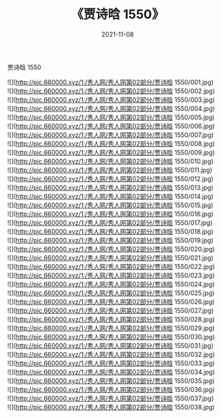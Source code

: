 ﻿---
layout: post
title:  《贾诗晗 1550》
date:   2021-11-08
img: http://pic.660000.xyz/1:/秀人网/秀人网第02部分/贾诗晗 1550/000.jpg
categories: [美女, 清纯, 唯美]
---

贾诗晗 1550

  ![](http://pic.660000.xyz/1:/秀人网/秀人网第02部分/贾诗晗 1550/001.jpg) <br> ![](http://pic.660000.xyz/1:/秀人网/秀人网第02部分/贾诗晗 1550/002.jpg) <br> ![](http://pic.660000.xyz/1:/秀人网/秀人网第02部分/贾诗晗 1550/003.jpg) <br> ![](http://pic.660000.xyz/1:/秀人网/秀人网第02部分/贾诗晗 1550/004.jpg) <br> ![](http://pic.660000.xyz/1:/秀人网/秀人网第02部分/贾诗晗 1550/005.jpg) <br> ![](http://pic.660000.xyz/1:/秀人网/秀人网第02部分/贾诗晗 1550/006.jpg) <br> ![](http://pic.660000.xyz/1:/秀人网/秀人网第02部分/贾诗晗 1550/007.jpg) <br> ![](http://pic.660000.xyz/1:/秀人网/秀人网第02部分/贾诗晗 1550/008.jpg) <br> ![](http://pic.660000.xyz/1:/秀人网/秀人网第02部分/贾诗晗 1550/009.jpg) <br> ![](http://pic.660000.xyz/1:/秀人网/秀人网第02部分/贾诗晗 1550/010.jpg) <br> ![](http://pic.660000.xyz/1:/秀人网/秀人网第02部分/贾诗晗 1550/011.jpg) <br> ![](http://pic.660000.xyz/1:/秀人网/秀人网第02部分/贾诗晗 1550/012.jpg) <br> ![](http://pic.660000.xyz/1:/秀人网/秀人网第02部分/贾诗晗 1550/013.jpg) <br> ![](http://pic.660000.xyz/1:/秀人网/秀人网第02部分/贾诗晗 1550/014.jpg) <br> ![](http://pic.660000.xyz/1:/秀人网/秀人网第02部分/贾诗晗 1550/015.jpg) <br> ![](http://pic.660000.xyz/1:/秀人网/秀人网第02部分/贾诗晗 1550/016.jpg) <br> ![](http://pic.660000.xyz/1:/秀人网/秀人网第02部分/贾诗晗 1550/017.jpg) <br> ![](http://pic.660000.xyz/1:/秀人网/秀人网第02部分/贾诗晗 1550/018.jpg) <br> ![](http://pic.660000.xyz/1:/秀人网/秀人网第02部分/贾诗晗 1550/019.jpg) <br> ![](http://pic.660000.xyz/1:/秀人网/秀人网第02部分/贾诗晗 1550/020.jpg) <br> ![](http://pic.660000.xyz/1:/秀人网/秀人网第02部分/贾诗晗 1550/021.jpg) <br> ![](http://pic.660000.xyz/1:/秀人网/秀人网第02部分/贾诗晗 1550/022.jpg) <br> ![](http://pic.660000.xyz/1:/秀人网/秀人网第02部分/贾诗晗 1550/023.jpg) <br> ![](http://pic.660000.xyz/1:/秀人网/秀人网第02部分/贾诗晗 1550/024.jpg) <br> ![](http://pic.660000.xyz/1:/秀人网/秀人网第02部分/贾诗晗 1550/025.jpg) <br> ![](http://pic.660000.xyz/1:/秀人网/秀人网第02部分/贾诗晗 1550/026.jpg) <br> ![](http://pic.660000.xyz/1:/秀人网/秀人网第02部分/贾诗晗 1550/027.jpg) <br> ![](http://pic.660000.xyz/1:/秀人网/秀人网第02部分/贾诗晗 1550/028.jpg) <br> ![](http://pic.660000.xyz/1:/秀人网/秀人网第02部分/贾诗晗 1550/029.jpg) <br> ![](http://pic.660000.xyz/1:/秀人网/秀人网第02部分/贾诗晗 1550/030.jpg) <br> ![](http://pic.660000.xyz/1:/秀人网/秀人网第02部分/贾诗晗 1550/031.jpg) <br> ![](http://pic.660000.xyz/1:/秀人网/秀人网第02部分/贾诗晗 1550/032.jpg) <br> ![](http://pic.660000.xyz/1:/秀人网/秀人网第02部分/贾诗晗 1550/033.jpg) <br> ![](http://pic.660000.xyz/1:/秀人网/秀人网第02部分/贾诗晗 1550/034.jpg) <br> ![](http://pic.660000.xyz/1:/秀人网/秀人网第02部分/贾诗晗 1550/035.jpg) <br> ![](http://pic.660000.xyz/1:/秀人网/秀人网第02部分/贾诗晗 1550/036.jpg) <br> ![](http://pic.660000.xyz/1:/秀人网/秀人网第02部分/贾诗晗 1550/037.jpg) <br> ![](http://pic.660000.xyz/1:/秀人网/秀人网第02部分/贾诗晗 1550/038.jpg) <br>